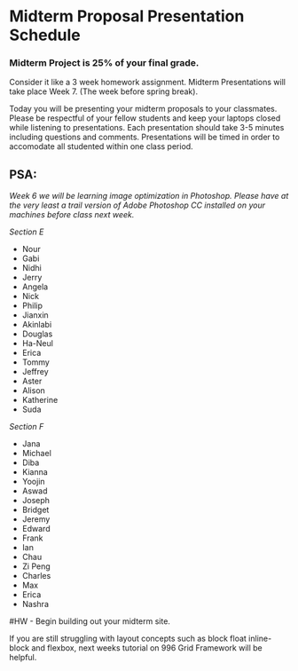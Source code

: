 # Midterm Proposal Presentation Schedule

### Midterm Project is 25% of your final grade.

Consider it like a 3 week homework assignment. Midterm Presentations will take place Week 7. (The week before spring break).

Today you will be presenting your midterm proposals to your classmates. Please be respectful of your fellow students and keep your laptops closed while listening to presentations. Each presentation should take 3-5 minutes including questions and comments. Presentations will be timed in order to accomodate all studented within one class period.

## PSA:

_Week 6 we will be learning image optimization in Photoshop. Please have at the very least a trail version of Adobe Photoshop CC installed on your machines before class next week._

_Section E_

- Nour
- Gabi
- Nidhi
- Jerry
- Angela
- Nick
- Philip
- Jianxin
- Akinlabi
- Douglas
- Ha-Neul
- Erica
- Tommy
- Jeffrey
- Aster
- Alison
- Katherine
- Suda

_Section F_

- Jana
- Michael
- Diba
- Kianna
- Yoojin
- Aswad
- Joseph
- Bridget
- Jeremy
- Edward
- Frank
- Ian
- Chau
- Zi Peng
- Charles
- Max
- Erica
- Nashra

#HW - Begin building out your midterm site.

If you are still struggling with layout concepts such as block float inline-block and flexbox, next weeks tutorial on 996 Grid Framework will be helpful.
